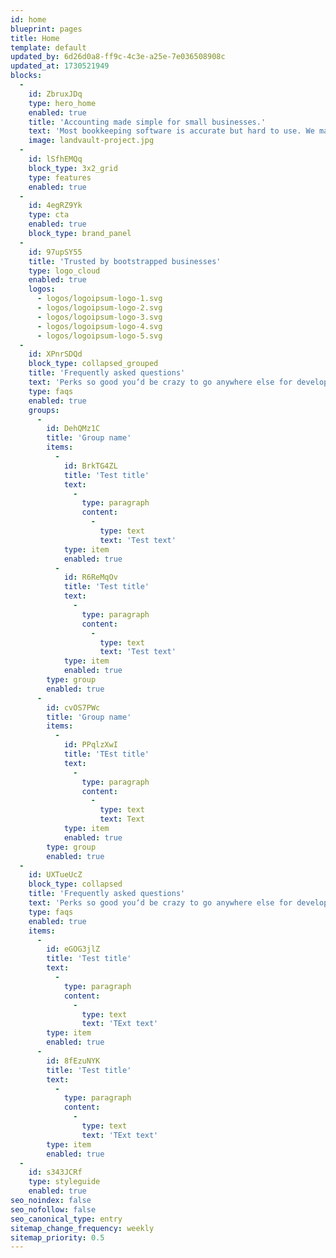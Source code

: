 ```yaml
---
id: home
blueprint: pages
title: Home
template: default
updated_by: 6d26d0a8-ff9c-4c3e-a25e-7e036508908c
updated_at: 1730521949
blocks:
  -
    id: ZbruxJDq
    type: hero_home
    enabled: true
    title: 'Accounting made simple for small businesses.'
    text: 'Most bookkeeping software is accurate but hard to use. We make the opposite trade-off and hope you don’t get audited.'
    image: landvault-project.jpg
  -
    id: lSfhEMQq
    block_type: 3x2_grid
    type: features
    enabled: true
  -
    id: 4egRZ9Yk
    type: cta
    enabled: true
    block_type: brand_panel
  -
    id: 97upSY55
    title: 'Trusted by bootstrapped businesses'
    type: logo_cloud
    enabled: true
    logos:
      - logos/logoipsum-logo-1.svg
      - logos/logoipsum-logo-2.svg
      - logos/logoipsum-logo-3.svg
      - logos/logoipsum-logo-4.svg
      - logos/logoipsum-logo-5.svg
  -
    id: XPnrSDQd
    block_type: collapsed_grouped
    title: 'Frequently asked questions'
    text: 'Perks so good you‘d be crazy to go anywhere else for development. Seriously.'
    type: faqs
    enabled: true
    groups:
      -
        id: DehQMz1C
        title: 'Group name'
        items:
          -
            id: BrkTG4ZL
            title: 'Test title'
            text:
              -
                type: paragraph
                content:
                  -
                    type: text
                    text: 'Test text'
            type: item
            enabled: true
          -
            id: R6ReMqOv
            title: 'Test title'
            text:
              -
                type: paragraph
                content:
                  -
                    type: text
                    text: 'Test text'
            type: item
            enabled: true
        type: group
        enabled: true
      -
        id: cvOS7PWc
        title: 'Group name'
        items:
          -
            id: PPqlzXwI
            title: 'TEst title'
            text:
              -
                type: paragraph
                content:
                  -
                    type: text
                    text: Text
            type: item
            enabled: true
        type: group
        enabled: true
  -
    id: UXTueUcZ
    block_type: collapsed
    title: 'Frequently asked questions'
    text: 'Perks so good you‘d be crazy to go anywhere else for development. Seriously.'
    type: faqs
    enabled: true
    items:
      -
        id: eGOG3jlZ
        title: 'Test title'
        text:
          -
            type: paragraph
            content:
              -
                type: text
                text: 'TExt text'
        type: item
        enabled: true
      -
        id: 8fEzuNYK
        title: 'Test title'
        text:
          -
            type: paragraph
            content:
              -
                type: text
                text: 'TExt text'
        type: item
        enabled: true
  -
    id: s343JCRf
    type: styleguide
    enabled: true
seo_noindex: false
seo_nofollow: false
seo_canonical_type: entry
sitemap_change_frequency: weekly
sitemap_priority: 0.5
---
```

